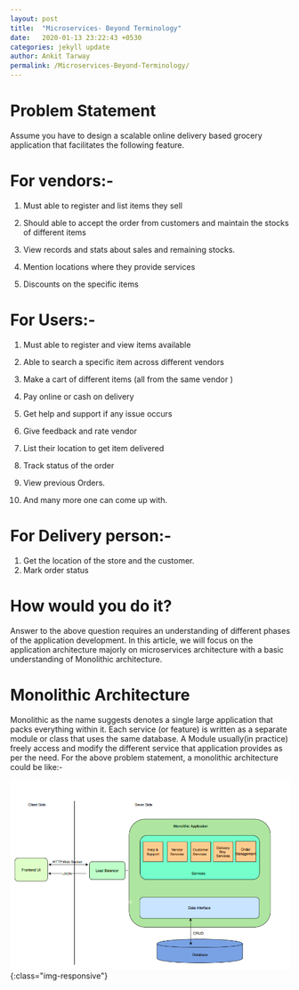 ```yaml
---
layout: post
title:  "Microservices- Beyond Terminology"
date:   2020-01-13 23:22:43 +0530
categories: jekyll update
author: Ankit Tarway
permalink: /Microservices-Beyond-Terminology/
---
```

<h1>Problem Statement </h1>

Assume you have to design a scalable online delivery based grocery application that facilitates the following feature. 

<h1> For vendors:- </h1>

1. Must able to register and list items they sell

2. Should able to accept the order from customers and maintain the stocks of different items

3. View records and stats about sales and remaining stocks.

4. Mention locations where they provide services

5. Discounts on the specific items


<h1>For Users:-</h1>

1. Must able to register and view items available

2. Able to search a specific item across different vendors

3. Make a cart of different items (all from the same vendor )

4. Pay online or cash on delivery 

5. Get help and support if any issue occurs 

6. Give feedback and rate vendor

7. List their location to get item delivered 

9. Track status of the order 

10. View previous Orders.

10. And many more one can come up with.

<h1>For Delivery person:- </h1>

1. Get the location of the store and the customer.
2. Mark order status 

<h1>How would you do it?</h1>

Answer to the above question requires an understanding of different phases of the application development. In this article, we will focus on the application architecture majorly on microservices architecture with a basic understanding of Monolithic architecture.

<h1>Monolithic Architecture </h1>

Monolithic as the name suggests denotes a single large application that packs everything within it. Each service (or feature) is written as a separate module or class that uses the same database. A Module usually(in practice) freely access and modify the different service that application provides as per the need.
For the above problem statement, a monolithic architecture could be like:-

![Monolithic-Architecture](/assets/image/tarwayblog.png){:class="img-responsive"}